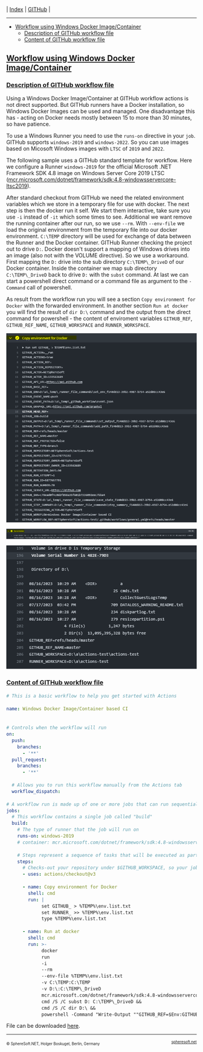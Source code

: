 | [Index](../index.md) | [GITHub](../GITHub.md) |

<hr style="height: 1px" />

- [Workflow using Windows Docker Image/Container](#workflow-using-windows-docker-imagecontainer)
  - [Description of GITHub workflow file](#description-of-github-workflow-file)
  - [Content of GITHub workflow file](#content-of-github-workflow-file)

## [Workflow using Windows Docker Image/Container](#)



### [Description of GITHub workflow file](#)

Using a Windows Docker Image/Container at GITHub workflow actions is not direct
supported. But GITHub runners have a Docker installation, so Windows Docker Images
can be used and managed. One disadvantage this has - acting on Docker needs mostly
between 15 to more than 30 minutes, so have patience.

To use a Windows Runner you need to use the `runs-on` directive in your `job`.
GITHub supports `windows-2019` and `windows-2022`. So you can use images based
on Micosoft Windows images with `LTSC` of `2019` and `2022`.

The following sample uses a GITHub standard template for workflow. Here we
configure a Runner `windows-2019` for the official Microsoft .NET Framework SDK 4.8
image on Windows Server Core 2019 LTSC ([mcr.microsoft.com/dotnet/framework/sdk:4.8-windowsservercore-ltsc2019](https://hub.docker.com/_/microsoft-dotnet-framework-sdk/)).

After standard checkout from GITHub we need the related environment variables
which we store in a temporary file for use with docker. The next step is then
the docker run it self. We start them interactive, take sure you use `-i` instead
of `-it` which some times to see. Additional we want remove the running container
after our run, so we use `--rm`. With `--env-file` we load the original environment
from the temporary file into our docker environment. `C:\TEMP` directory will be
used for exchange of data between the Runner and the Docker container. GITHub
Runner checking the project out to drive `D:`. Docker doesn't support a mapping
of Windows drives into an image (also not with the VOLUME directive). So we use
a workaround. First mapping the `D:` drive into the sub directory `C:\TEMP\_DriveD`
of our Docker container. Inside the container we map sub directory `C:\TEMP\_DriveD`
back to drive `D:` with the `subst` command. At last we can start a powershell
direct command or a command file as argument to the `-Command` call of powershell.

As result from the workflow run you will see a section `Copy environment for Docker`
with the forwarded environment. In another section `Run at docker` you will find
the result of `dir D:\` command and the output from the direct command for powershell -
the content of enviroment variables `GITHUB_REF`, `GITHUB_REF_NAME`, `GITHUB_WORKSPACE`
and `RUNNER_WORKSPACE`.

![Section "Copy environment for Docker"](Workflow.Docker.Windows.ImageContainer.Output.CopyEnvironment.png)

![Section "Run at docker"](Workflow.Docker.Windows.ImageContainer.Output.RunAtDocker.1.png)

![Section "Run at docker more output"](Workflow.Docker.Windows.ImageContainer.Output.RunAtDocker.2.png)

### [Content of GITHub workflow file](#)

```yaml
# This is a basic workflow to help you get started with Actions

name: Windows Docker Image/Container based CI


# Controls when the workflow will run
on:
  push:
    branches:
      - '**'
  pull_request:
    branches:
      - '**'

  # Allows you to run this workflow manually from the Actions tab
  workflow_dispatch:

# A workflow run is made up of one or more jobs that can run sequentially or in parallel
jobs:
  # This workflow contains a single job called "build"
  build:
    # The type of runner that the job will run on
    runs-on: windows-2019
    # container: mcr.microsoft.com/dotnet/framework/sdk:4.8-windowsservercore-ltsc2019

    # Steps represent a sequence of tasks that will be executed as part of the job
    steps:
      # Checks-out your repository under $GITHUB_WORKSPACE, so your job can access it
      - uses: actions/checkout@v3

      - name: Copy environment for Docker
        shell: cmd
        run: |
             set GITHUB_ > %TEMP%\env.list.txt
             set RUNNER_ >> %TEMP%\env.list.txt
             type %TEMP%\env.list.txt

      - name: Run at docker
        shell: cmd
        run: >-
             docker
             run
             -i
             --rm
             --env-file %TEMP%\env.list.txt
             -v C:\TEMP:C:\TEMP
             -v D:\:C:\TEMP\_DriveD
             mcr.microsoft.com/dotnet/framework/sdk:4.8-windowsservercore-ltsc2019
             cmd /S /C subst D: C:\TEMP\_DriveD &&
             cmd /S /C dir D:\ &&
             powershell -Command "Write-Output ""GITHUB_REF=$Env:GITHUB_REF`nGITHUB_REF_NAME=$Env:GITHUB_REF_NAME`nGITHUB_WORKSPACE=$Env:GITHUB_WORKSPACE`nRUNNER_WORKSPACE=$Env:RUNNER_WORKSPACE"""
```

File can be downloaded [here](WindowsDocker.yml).



<!-- FOOTER -->
<hr style="height: 1px" />
<span style="font-size: 0.7em">© SphereSoft.NET, Holger Boskugel, Berlin, Germany</span>
<a href="http://spheresoft.net" style="font-size: 0.7em; float: right">spheresoft.net</a>
